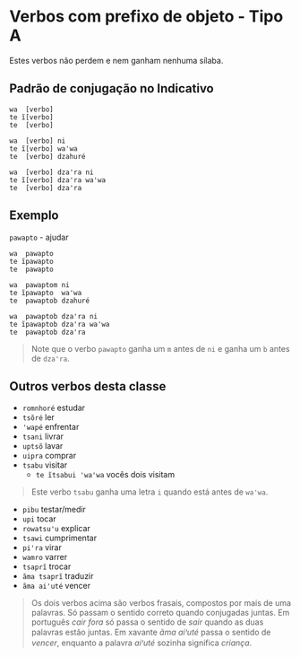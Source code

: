 # Verbos com prefixo de objeto - Tipo A

Estes verbos não perdem e nem ganham nenhuma sílaba.

## Padrão de conjugação no Indicativo

```text
wa  [verbo]
te ĩ[verbo]
te  [verbo]

wa  [verbo] ni
te ĩ[verbo] waꞌwa 
te  [verbo] dzahuré 

wa  [verbo] dzaꞌra ni
te ĩ[verbo] dzaꞌra waꞌwa
te  [verbo] dzaꞌra
```

## Exemplo

`pawapto` - ajudar

```text
wa  pawapto
te ĩpawapto
te  pawapto

wa  pawaptom ni
te ĩpawapto  waꞌwa 
te  pawaptob dzahuré 

wa  pawaptob dzaꞌra ni
te ĩpawaptob dzaꞌra waꞌwa
te  pawaptob dzaꞌra
```

> Note que o verbo `pawapto` ganha um `m` antes de `ni` e ganha um `b` antes de `dzaꞌra`.

## Outros verbos desta classe

- `romnhoré` estudar
- `tsõré` ler
- `ꞌwapé` enfrentar
- `tsani` livrar
- `uptsõ` lavar
- `uipra` comprar
- `tsabu` visitar
  - `te ĩtsabui ꞌwaꞌwa` vocês dois visitam

> Este verbo `tsabu` ganha uma letra `i` quando está antes de `waꞌwa`.

- `pibu` testar/medir
- `upi` tocar
- `rowatsuꞌu` explicar
- `tsawi` cumprimentar
- `piꞌra` virar
- `wamro` varrer
- `tsaprĩ` trocar
- `ãma tsaprĩ` traduzir
- `ãma aiꞌuté` vencer

> Os dois verbos acima são verbos frasais, compostos por mais de uma palavras. Só passam o sentido correto quando conjugadas juntas. Em português *cair fora* só passa o sentido de *sair* quando as duas palavras estão juntas. Em xavante *ãma aiꞌuté* passa o sentido de *vencer*, enquanto a palavra *aiꞌuté* sozinha significa *criança*.
